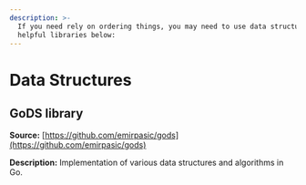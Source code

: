 ```yaml
---
description: >-
  If you need rely on ordering things, you may need to use data structures. See
  helpful libraries below:
---
```


# Data Structures

## **GoDS library**

**Source:** [https://github.com/emirpasic/gods](https://github.com/emirpasic/gods)

**Description:** Implementation of various data structures and algorithms in Go.

